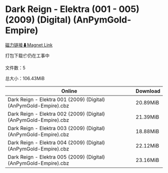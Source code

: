 # Dark Reign - Elektra (001 - 005) (2009) (Digital) (AnPymGold-Empire)

[磁力链接⬇Magnet Link](magnet:?xt=urn:btih:8a93f248cd48eadfb89924c7a198425288e61f4b&dn=Dark%20Reign%20-%20Elektra%20%28001%20-%20005%29%20%282009%29%20%28Digital%29%20%28AnPymGold-Empire%29)

打包下载📦仍在工事中

文件数：5

总大小：106.43MiB

Online | Download
--- | ---
Dark Reign - Elektra 001 (2009) (Digital) (AnPymGold-Empire).cbz | 20.89MiB
Dark Reign - Elektra 002 (2009) (Digital) (AnPymGold-Empire).cbz | 21.39MiB
Dark Reign - Elektra 003 (2009) (Digital) (AnPymGold-Empire).cbz | 18.88MiB
Dark Reign - Elektra 004 (2009) (Digital) (AnPymGold-Empire).cbz | 22.12MiB
Dark Reign - Elektra 005 (2009) (Digital) (AnPymGold-Empire).cbz | 23.16MiB